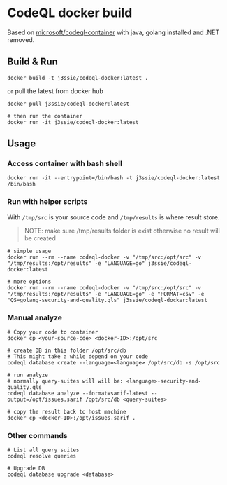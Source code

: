 # CodeQL docker build

Based on [microsoft/codeql-container](https://github.com/microsoft/codeql-container) with java, golang installed and .NET removed.

## Build & Run

```shell
docker build -t j3ssie/codeql-docker:latest .
```

or pull the latest from docker hub

```shell
docker pull j3ssie/codeql-docker:latest

# then run the container
docker run -it j3ssie/codeql-docker:latest
```


## Usage

### Access container with bash shell

```shell
docker run -it --entrypoint=/bin/bash -t j3ssie/codeql-docker:latest /bin/bash
```

### Run with helper scripts

With `/tmp/src` is your source code and `/tmp/results` is where result store.

> NOTE: make sure /tmp/results folder is exist otherwise no result will be created

```shell
# simple usage
docker run --rm --name codeql-docker -v "/tmp/src:/opt/src" -v "/tmp/results:/opt/results" -e "LANGUAGE=go" j3ssie/codeql-docker:latest

# more options
docker run --rm --name codeql-docker -v "/tmp/src:/opt/src" -v "/tmp/results:/opt/results" -e "LANGUAGE=go" -e "FORMAT=csv" -e "QS=golang-security-and-quality.qls" j3ssie/codeql-docker:latest
```

### Manual analyze

```shell
# Copy your code to container
docker cp <your-source-cde> <docker-ID>:/opt/src

# create DB in this folder /opt/src/db
# This might take a while depend on your code
codeql database create --language=<language> /opt/src/db -s /opt/src

# run analyze
# normally query-suites will will be: <language>-security-and-quality.qls
codeql database analyze --format=sarif-latest --output=/opt/issues.sarif /opt/src/db <query-suites>

# copy the result back to host machine
docker cp <docker-ID>:/opt/issues.sarif .
```

### Other commands

```shell
# List all query suites
codeql resolve queries

# Upgrade DB
codeql database upgrade <database>

```
